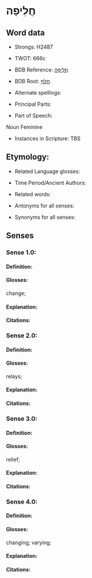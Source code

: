 # חֲלִיפָה

<!-- Status: S2="NeedsEdits" -->
<!-- Lexica used for edits:   -->

## Word data

* Strongs: H2487

* TWOT: 666c

* BDB Reference: [חֲלִיפָה](rc://en/bdb/dict/h.cx.ae)

* BDB Root: [חלף](rc://en/bdb/dict/h.cx.aa)

* Alternate spellings:

* Principal Parts:

* Part of Speech:

Noun Feminine

* Instances in Scripture: TBS

## Etymology:

* Related Language glosses:

* Time Period/Ancient Authors:

* Related words:

* Antonyms for all senses:

* Synonyms for all senses:

## Senses

### Sense 1.0:

#### Definition:

#### Glosses:

change; 

#### Explanation:

#### Citations:



### Sense 2.0:

#### Definition:

#### Glosses:

relays; 

#### Explanation:

#### Citations:



### Sense 3.0:

#### Definition:

#### Glosses:

relief; 

#### Explanation:

#### Citations:



### Sense 4.0:

#### Definition:

#### Glosses:

changing; varying; 

#### Explanation:

#### Citations:




